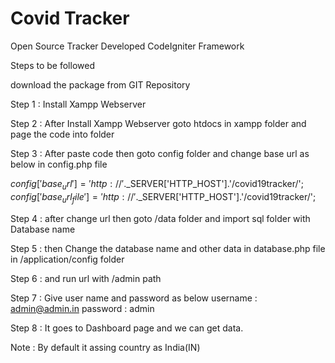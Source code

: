 # Covid Tracker
Open Source Tracker Developed CodeIgniter Framework 

Steps to be followed

download the package from GIT Repository

Step 1 :	Install Xampp Webserver

Step 2 : 	After Install Xampp Webserver goto htdocs in xampp folder and page the code into folder

Step 3 : 	After paste code then goto config folder and change base url as below in config.php file

$config['base_url'] 		= 'http://'.$_SERVER['HTTP_HOST'].'/covid19tracker/';
$config['base_url_file'] 	= 'http://'.$_SERVER['HTTP_HOST'].'/covid19tracker/';

Step 4 : after change url then goto /data folder and import sql folder with Database name

Step 5 : then Change the database name and other data in database.php file in /application/config folder

Step 6 : and run url with /admin path

Step 7 : Give user name and password as below
	username : admin@admin.in
	password : admin
	
Step 8 : It goes to Dashboard page and we can get data.

Note : By default it assing country as India(IN)
